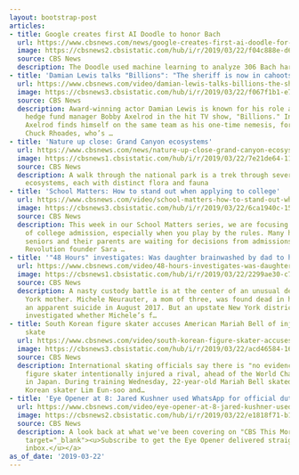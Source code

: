 ```yaml
---
layout: bootstrap-post
articles:
- title: Google creates first AI Doodle to honor Bach
  url: https://www.cbsnews.com/news/google-creates-first-ai-doodle-for-bach-allowing-people-to-create-music/
  image: https://cbsnews2.cbsistatic.com/hub/i/r/2019/03/22/f04c888e-d689-46dc-bfa0-8261dc4f4cbb/thumbnail/1200x630/e0ee5da209fb56e06f8755ec43ec8b44/screen-shot-2019-03-22-at-10-06-59-am.png
  source: CBS News
  description: The Doodle used machine learning to analyze 306 Bach harmonies
- title: 'Damian Lewis talks "Billions": "The sheriff is now in cahoots with the cowboy"'
  url: https://www.cbsnews.com/video/damian-lewis-talks-billions-the-sheriff-is-now-in-cahoots-with-the-cowboy/
  image: https://cbsnews3.cbsistatic.com/hub/i/r/2019/03/22/f067f1b1-e730-4527-80da-a169ec535c6e/thumbnail/1200x630/523396e7eabae98bfa145a4551d579e1/0322-ctm-billions-lewis-1810534-640x360.jpg
  source: CBS News
  description: Award-winning actor Damian Lewis is known for his role as cut-throat
    hedge fund manager Bobby Axelrod in the hit TV show, "Billions." In the new season,
    Axelrod finds himself on the same team as his one-time nemesis, former U.S. attorney
    Chuck Rhoades, who’s …
- title: 'Nature up close: Grand Canyon ecosystems'
  url: https://www.cbsnews.com/news/nature-up-close-grand-canyon-ecosystems/
  image: https://cbsnews1.cbsistatic.com/hub/i/r/2019/03/22/7e21de64-1186-4418-a28f-ae7733beb4f3/thumbnail/1200x630/99d86a2cb33ccfaddc52e398b21d5fce/grand-canyon-pinyon-pines-and-juniper-woodland-marcy-starnes-promo.jpg
  source: CBS News
  description: A walk through the national park is a trek through several different
    ecosystems, each with distinct flora and fauna
- title: 'School Matters: How to stand out when applying to college'
  url: https://www.cbsnews.com/video/school-matters-how-to-stand-out-when-applying-to-college/
  image: https://cbsnews3.cbsistatic.com/hub/i/r/2019/03/22/6ca1940c-15cb-4bee-bfad-6f2785356b39/thumbnail/1200x630/89d5336ec51837043de6ecf5ac725bd9/0322-ctm-admissions-harberson-1810527-640x360.jpg
  source: CBS News
  description: This week in our School Matters series, we are focusing on the price
    of college admission, especially when you play by the rules. Many high school
    seniors and their parents are waiting for decisions from admissions offices. Admissions
    Revolution founder Sara …
- title: '"48 Hours" investigates: Was daughter brainwashed by dad to help kill mom?'
  url: https://www.cbsnews.com/video/48-hours-investigates-was-daughter-brainwashed-by-dad-to-help-kill-mom/
  image: https://cbsnews1.cbsistatic.com/hub/i/r/2019/03/22/2299ae30-c738-4cd6-af9b-1b00acef5d00/thumbnail/1200x630/ecfcd944d1c65dccbf12d4fe66554785/0322-ctm-48hours-brainwashed-moriarty-1810521-640x360.jpg
  source: CBS News
  description: A nasty custody battle is at the center of an unusual death of a New
    York mother. Michele Neurauter, a mom of three, was found dead in her home from
    an apparent suicide in August 2017. But an upstate New York district attorney
    investigated whether Michele’s f…
- title: South Korean figure skater accuses American Mariah Bell of injuring her with
    skate
  url: https://www.cbsnews.com/video/south-korean-figure-skater-accuses-american-mariah-bell-of-injuring-her-with-skate/
  image: https://cbsnews3.cbsistatic.com/hub/i/r/2019/03/22/acd46584-167f-4c09-adc2-ec648f55230e/thumbnail/1200x630/7be9a8a087d21336b9df700cf552c332/0322-ctm-figureskater-1810505-640x360.jpg
  source: CBS News
  description: International skating officials say there is "no evidence" an American
    figure skater intentionally injured a rival, ahead of the World Championships
    in Japan. During training Wednesday, 22-year-old Mariah Bell skated behind South
    Korean skater Lim Eun-soo and…
- title: 'Eye Opener at 8: Jared Kushner used WhatsApp for official duties'
  url: https://www.cbsnews.com/video/eye-opener-at-8-jared-kushner-used-whatsapp-for-official-duties/
  image: https://cbsnews2.cbsistatic.com/hub/i/r/2019/03/22/e1818f71-b1ce-4c0e-b941-b4db958ef82f/thumbnail/1200x630/2fcaa3057aba6a04d50293fe56f9d42a/ctm-eyeopener8-1810491-640x360.jpg
  source: CBS News
  description: A look back at what we've been covering on "CBS This Morning." <a href="http://www.cbsnews.com/newsletters/"
    target="_blank"><u>Subscribe to get the Eye Opener delivered straight to your
    inbox.</u></a>
as_of_date: '2019-03-22'
---
```


